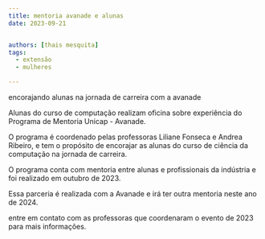 ```yaml
---
title: mentoria avanade e alunas
date: 2023-09-21


authors: [thais mesquita]
tags:
  - extensão
  - mulheres

---
```

encorajando alunas na jornada de carreira com a avanade
<!--more-->
Alunas do curso de computação realizam oficina sobre experiência do Programa de Mentoria Unicap - Avanade.

O programa é coordenado pelas professoras Liliane Fonseca e Andrea Ribeiro, e tem o propósito de encorajar as alunas do curso de ciência da computação na jornada de carreira.

O programa conta com mentoria entre alunas e profissionais da indústria e foi realizado em outubro de 2023.

Essa parceria é realizada com a Avanade e irá ter outra mentoria neste ano de 2024.

entre em contato com as professoras que coordenaram o evento de 2023 para mais informações.




